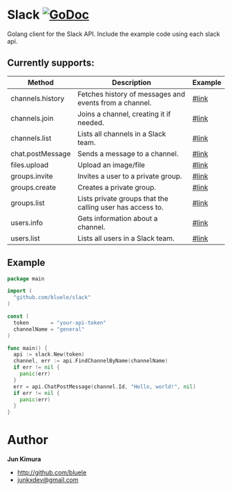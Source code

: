 # Slack [![GoDoc](https://godoc.org/github.com/bluele/slack?status.png)](https://godoc.org/github.com/bluele/slack)

Golang client for the Slack API. Include the example code using each slack api.

## Currently supports:

Method | Description | Example
--- | --- | ---
channels.history | Fetches history of messages and events from a channel. | [#link](https://github.com/bluele/slack/blob/master/examples/channels_history.go)
channels.join | Joins a channel, creating it if needed. | [#link](https://github.com/bluele/slack/blob/master/examples/channels_join.go)
channels.list | Lists all channels in a Slack team. | [#link](https://github.com/bluele/slack/blob/master/examples/channels_list.go)
chat.postMessage | Sends a message to a channel. | [#link](https://github.com/bluele/slack/blob/master/examples/chat_post_message.go)
files.upload | Upload an image/file | [#link](https://github.com/bluele/slack/blob/master/examples/upload_file.go)
groups.invite | Invites a user to a private group. | [#link](https://github.com/bluele/slack/blob/master/examples/groups_invite.go)
groups.create | Creates a private group. | [#link](https://github.com/bluele/slack/blob/master/examples/groups_create.go)
groups.list | Lists private groups that the calling user has access to. | [#link](https://github.com/bluele/slack/blob/master/examples/groups_list.go)
users.info | Gets information about a channel. | [#link](https://github.com/bluele/slack/blob/master/examples/users_info.go)
users.list | Lists all users in a Slack team. | [#link](https://github.com/bluele/slack/blob/master/examples/users_list.go)


## Example

```go
package main

import (
  "github.com/bluele/slack"
)

const (
  token       = "your-api-token"
  channelName = "general"
)

func main() {
  api := slack.New(token)
  channel, err := api.FindChannelByName(channelName)
  if err != nil {
    panic(err)
  }
  err = api.ChatPostMessage(channel.Id, "Hello, world!", nil)
  if err != nil {
    panic(err)
  }
}
```

# Author

**Jun Kimura**

* <http://github.com/bluele>
* <junkxdev@gmail.com>
